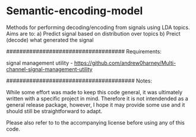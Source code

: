 Semantic-encoding-model
=======================

Methods for performing decoding/encoding from signals using LDA topics. 
Aims are to:
a) Predict signal based on distribution over topics
b) Preict (decode) what generated the signal


####################################
Requirements:

signal management utility - https://github.com/andrew0harney/Multi-channel-signal-management-utility 


#######################################
Notes:

While some effort was made to keep this code general, it was ultimately written with a specific project in mind. Therefore it is not intendended as a general release package, however, I hope it may provide some use and it should still be straightforward to adapt.


Please also refer to to the accompanying license before using any of this code.
